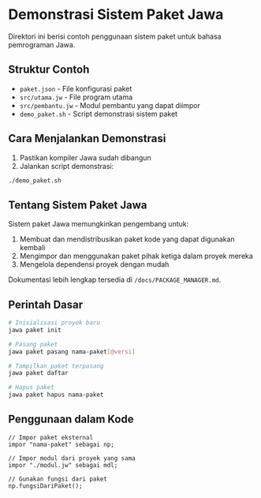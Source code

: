 # Demonstrasi Sistem Paket Jawa

Direktori ini berisi contoh penggunaan sistem paket untuk bahasa pemrograman Jawa.

## Struktur Contoh

- `paket.json` - File konfigurasi paket
- `src/utama.jw` - File program utama
- `src/pembantu.jw` - Modul pembantu yang dapat diimpor
- `demo_paket.sh` - Script demonstrasi sistem paket

## Cara Menjalankan Demonstrasi

1. Pastikan kompiler Jawa sudah dibangun
2. Jalankan script demonstrasi:

```bash
./demo_paket.sh
```

## Tentang Sistem Paket Jawa

Sistem paket Jawa memungkinkan pengembang untuk:

1. Membuat dan mendistribusikan paket kode yang dapat digunakan kembali
2. Mengimpor dan menggunakan paket pihak ketiga dalam proyek mereka
3. Mengelola dependensi proyek dengan mudah

Dokumentasi lebih lengkap tersedia di `/docs/PACKAGE_MANAGER.md`.

## Perintah Dasar

```bash
# Inisialisasi proyek baru
jawa paket init

# Pasang paket
jawa paket pasang nama-paket[@versi]

# Tampilkan paket terpasang
jawa paket daftar

# Hapus paket
jawa paket hapus nama-paket
```

## Penggunaan dalam Kode

```jawa
// Impor paket eksternal
impor "nama-paket" sebagai np;

// Impor modul dari proyek yang sama
impor "./modul.jw" sebagai mdl;

// Gunakan fungsi dari paket
np.fungsiDariPaket();
```

